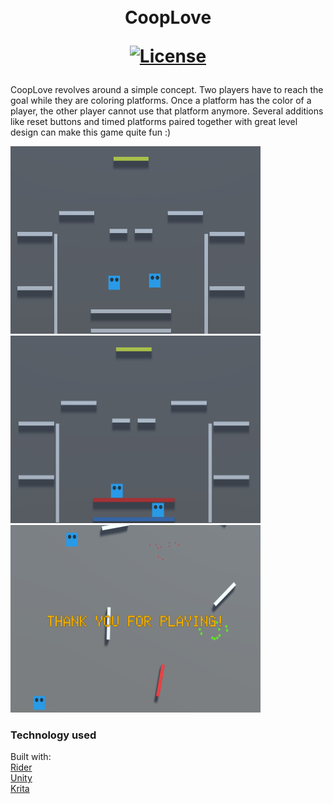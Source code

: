 <h1 align="center">
  <!--<a name="logo" href=""><img src="" alt="Logo" width="200"></a>-->
  <br>
  CoopLove

  [![License](https://img.shields.io/badge/license-MIT-blue.svg)](https://opensource.org/licenses/MIT)
</h1>

CoopLove revolves around a simple concept. Two players have to reach the goal while they are coloring platforms. Once a platform has the color of a player, the other player cannot use that platform anymore. Several additions like reset buttons and timed platforms paired together with great level design can make this game quite fun :)

<img src="https://github.com/AndreasRoither/CoopLove/blob/master/img/1.png" alt="img 1" width="400" height="300">
<img src="https://github.com/AndreasRoither/CoopLove/blob/master/img/2.png" alt="img 1" width="400" height="300">
<img src="https://github.com/AndreasRoither/CoopLove/blob/master/img/3.png" alt="img 1" width="400" height="300">

### Technology used
Built with:  
[Rider](https://www.jetbrains.com/rider/)  
[Unity](https://unity.com/)  
[Krita](https://krita.org/en/)  
